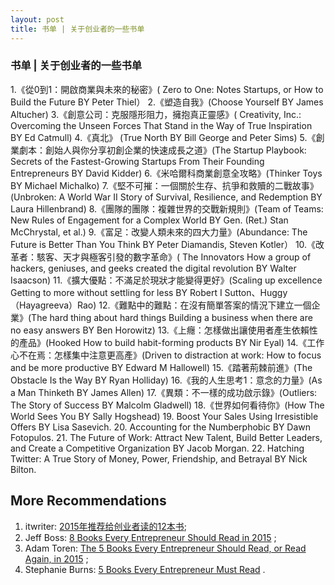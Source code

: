 ```yaml
---
layout: post
title: 书单 | 关于创业者的一些书单
---
```


### 书单 | 关于创业者的一些书单

1.《從0到1：開啟商業與未來的秘密》( Zero to One: Notes Startups, or How to Build the Future BY Peter Thiel）
2.《塑造自我》(Choose Yourself BY James Altucher)
3.《創意公司：克服隱形阻力，擁抱真正靈感》( Creativity, Inc.: Overcoming the Unseen Forces That Stand in the Way of True Inspiration BY Ed Catmull)
4.《真北》 (True North BY Bill George and Peter Sims)
5.《創業劇本：創始人與你分享初創企業的快速成長之道》(The Startup Playbook: Secrets of the Fastest-Growing Startups From Their Founding Entrepreneurs BY David Kidder)
6.《米哈爾科商業創意全攻略》(Thinker Toys BY Michael Michalko)
7.《堅不可摧：一個關於生存、抗爭和救贖的二戰故事》(Unbroken: A World War II Story of Survival, Resilience, and Redemption BY Laura Hillenbrand)
8.《團隊的團隊：複雜世界的交戰新規則》(Team of Teams: New Rules of Engagement for a Complex World BY Gen. (Ret.) Stan McChrystal, et al.)
9.《富足：改變人類未來的四大力量》(Abundance: The Future is Better Than You Think BY Peter Diamandis, Steven Kotler）
10.《改革者：駭客、天才與極客引發的數字革命》( The Innovators How a group of hackers, geniuses, and geeks created the digital revolution BY Walter Isaacson)
11.《擴大優點：不滿足於現狀才能變得更好》(Scaling up excellence Getting to more without settling for less BY Robert I Sutton、Huggy（Hayagreeva）Rao)
12.《難點中的難點：在沒有簡單答案的情況下建立一個企業》(The hard thing about hard things Building a business when there are no easy answers BY Ben Horowitz)
13.《上癮：怎樣做出讓使用者產生依賴性的產品》(Hooked How to build habit-forming products BY Nir Eyal)
14.《工作心不在焉：怎樣集中注意更高產》(Driven to distraction at work: How to focus and be more productive BY Edward M Hallowell)
15.《踏著荊棘前進》(The Obstacle Is the Way BY Ryan Holliday)
16.《我的人生思考1：意念的力量》(As a Man Thinketh BY James Allen)
17.《異類：不一樣的成功啟示錄》(Outliers: The Story of Success BY Malcolm Gladwell)
18.《世界如何看待你》(How The World Sees You BY Sally Hogshead)
19. Boost Your Sales Using Irresistible Offers BY Lisa Sasevich.
20. Accounting for the Numberphobic BY Dawn Fotopulos.
21. The Future of Work: Attract New Talent, Build Better Leaders, and Create a Competitive Organization BY Jacob Morgan.
22. Hatching Twitter: A True Story of Money, Power, Friendship, and Betrayal BY Nick Bilton.


## More Recommendations

1. itwriter: [2015年推荐给创业者读的12本书](http://www.topthink.com/topic/9039.html);
2. Jeff Boss: [8 Books Every Entrepreneur Should Read in 2015](http://www.entrepreneur.com/article/241351) ;
3. Adam Toren: [The 5 Books Every Entrepreneur Should Read, or Read Again, in 2015](http://www.entrepreneur.com/article/241728) ;
4. Stephanie Burns: [5 Books Every Entrepreneur Must Read](http://www.forbes.com/sites/chicceo/2015/07/23/5-books-every-entrepreneur-must-read/) .
